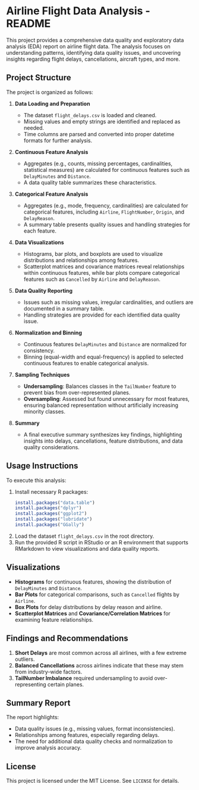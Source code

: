 # Airline Flight Data Analysis - README

This project provides a comprehensive data quality and exploratory data analysis (EDA) report on airline flight data. The analysis focuses on understanding patterns, identifying data quality issues, and uncovering insights regarding flight delays, cancellations, aircraft types, and more.

## Project Structure

The project is organized as follows:

1. **Data Loading and Preparation**
   - The dataset `flight_delays.csv` is loaded and cleaned.
   - Missing values and empty strings are identified and replaced as needed.
   - Time columns are parsed and converted into proper datetime formats for further analysis.

2. **Continuous Feature Analysis**
   - Aggregates (e.g., counts, missing percentages, cardinalities, statistical measures) are calculated for continuous features such as `DelayMinutes` and `Distance`.
   - A data quality table summarizes these characteristics.

3. **Categorical Feature Analysis**
   - Aggregates (e.g., mode, frequency, cardinalities) are calculated for categorical features, including `Airline`, `FlightNumber`, `Origin`, and `DelayReason`.
   - A summary table presents quality issues and handling strategies for each feature.

4. **Data Visualizations**
   - Histograms, bar plots, and boxplots are used to visualize distributions and relationships among features.
   - Scatterplot matrices and covariance matrices reveal relationships within continuous features, while bar plots compare categorical features such as `Cancelled` by `Airline` and `DelayReason`.

5. **Data Quality Reporting**
   - Issues such as missing values, irregular cardinalities, and outliers are documented in a summary table.
   - Handling strategies are provided for each identified data quality issue.

6. **Normalization and Binning**
   - Continuous features `DelayMinutes` and `Distance` are normalized for consistency.
   - Binning (equal-width and equal-frequency) is applied to selected continuous features to enable categorical analysis.

7. **Sampling Techniques**
   - **Undersampling**: Balances classes in the `TailNumber` feature to prevent bias from over-represented planes.
   - **Oversampling**: Assessed but found unnecessary for most features, ensuring balanced representation without artificially increasing minority classes.

8. **Summary**
   - A final executive summary synthesizes key findings, highlighting insights into delays, cancellations, feature distributions, and data quality considerations.

## Usage Instructions

To execute this analysis:
1. Install necessary R packages:
   ```r
   install.packages("data.table")
   install.packages("dplyr")
   install.packages("ggplot2")
   install.packages("lubridate")
   install.packages("GGally")
   ```
2. Load the dataset `flight_delays.csv` in the root directory.
3. Run the provided R script in RStudio or an R environment that supports RMarkdown to view visualizations and data quality reports.

## Visualizations

- **Histograms** for continuous features, showing the distribution of `DelayMinutes` and `Distance`.
- **Bar Plots** for categorical comparisons, such as `Cancelled` flights by `Airline`.
- **Box Plots** for delay distributions by delay reason and airline.
- **Scatterplot Matrices** and **Covariance/Correlation Matrices** for examining feature relationships.

## Findings and Recommendations

1. **Short Delays** are most common across all airlines, with a few extreme outliers.
2. **Balanced Cancellations** across airlines indicate that these may stem from industry-wide factors.
3. **TailNumber Imbalance** required undersampling to avoid over-representing certain planes.

## Summary Report

The report highlights:
- Data quality issues (e.g., missing values, format inconsistencies).
- Relationships among features, especially regarding delays.
- The need for additional data quality checks and normalization to improve analysis accuracy.

## License

This project is licensed under the MIT License. See `LICENSE` for details.


